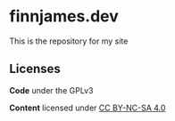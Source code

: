 # finnjames.dev

This is the repository for my site

## Licenses

**Code** under the GPLv3

**Content** licensed under [CC BY-NC-SA 4.0](https://creativecommons.org/licenses/by-nc-sa/4.0/)
